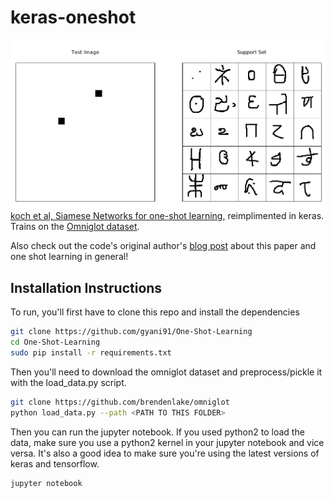# keras-oneshot
![oneshot task](images/task_25.png)
[koch et al, Siamese Networks for one-shot learning,](https://www.cs.cmu.edu/~rsalakhu/papers/oneshot1.pdf)  reimplimented in keras. 
Trains on the [Omniglot dataset]( https://github.com/brendenlake/omniglot).

Also check out the code's original author's [blog post](https://sorenbouma.github.io/blog/oneshot) about this paper and one shot learning in general!



## Installation Instructions


To run, you'll first have to clone this repo and install the dependencies

```bash
git clone https://github.com/gyani91/One-Shot-Learning
cd One-Shot-Learning
sudo pip install -r requirements.txt

```


Then you'll need to download the omniglot dataset and preprocess/pickle it with the load_data.py script.
```bash
git clone https://github.com/brendenlake/omniglot
python load_data.py --path <PATH TO THIS FOLDER>
```
Then you can run the jupyter notebook. If you used python2 to load the data, make sure you use a python2 kernel in your jupyter notebook and vice versa. It's also a good idea to make sure you're using the latest versions of keras and tensorflow.
```bash
jupyter notebook
```

